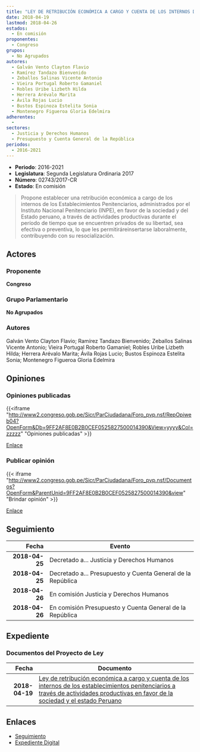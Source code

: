 ```yaml
---
title: "LEY DE RETRIBUCIÓN ECONÓMICA A CARGO Y CUENTA DE LOS INTERNOS DE LOS ESTABLECIMIENTOS PENITENCIARIOS A TRAVÉS DE ACTIVIDADES PRODUCTIVAS EN FAVOR DE LA SOCIEDAD Y EL ESTADO PERUANO"
date: 2018-04-19
lastmod: 2018-04-26
estados: 
  - En comisión
proponentes: 
  - Congreso
grupos: 
  - No Agrupados
autores: 
  - Galván Vento Clayton Flavio
  - Ramírez Tandazo Bienvenido
  - Zeballos Salinas Vicente Antonio
  - Vieira Portugal Roberto Gamaniel
  - Robles Uribe Lizbeth Hilda
  - Herrera Arévalo Marita
  - Ávila Rojas Lucio
  - Bustos Espinoza Estelita Sonia
  - Montenegro Figueroa Gloria Edelmira
adherentes: 
  - 
sectores: 
  - Justicia y Derechos Humanos
  - Presupuesto y Cuenta General de la República
periodos: 
  - 2016-2021
---
```


- **Periodo**: 2016-2021
- **Legislatura**: Segunda Legislatura Ordinaria 2017
- **Número**: 02743/2017-CR
- **Estado**: En comisión

> Propone establecer una retribución económica a cargo de los internos de los Establecimientos Penitenciarios, administrados por el Instituto Nacional Penitenciario (INPE), en favor de la sociedad y del Estado peruano, a través de actividades productivas durante el período de tiempo que se encuentren privados de su libertad, sea efectiva o preventiva, lo que les permitiráreinsertarse laboralmente, contribuyendo con su resocialización.


## Actores

### Proponente

**Congreso**

### Grupo Parlamentario

**No Agrupados**

### Autores

Galván Vento Clayton Flavio; Ramírez Tandazo Bienvenido; Zeballos Salinas Vicente Antonio; Vieira Portugal Roberto Gamaniel; Robles Uribe Lizbeth Hilda; Herrera Arévalo Marita; Ávila Rojas Lucio; Bustos Espinoza Estelita Sonia; Montenegro Figueroa Gloria Edelmira


## Opiniones

### Opiniones publicadas

{{<iframe "http://www2.congreso.gob.pe/Sicr/ParCiudadana/Foro_pvp.nsf/RepOpiweb04?OpenForm&Db=9FF2AF8E0B2B0CEF0525827500014390&View=yyyy&Col=zzzzz" "Opiniones publicadas" >}}

[Enlace](http://www2.congreso.gob.pe/Sicr/ParCiudadana/Foro_pvp.nsf/RepOpiweb04?OpenForm&Db=9FF2AF8E0B2B0CEF0525827500014390&View=yyyy&Col=zzzzz)
### Publicar opinión

{{< iframe "http://www2.congreso.gob.pe/Sicr/ParCiudadana/Foro_pvp.nsf/Documentos?OpenForm&ParentUnid=9FF2AF8E0B2B0CEF0525827500014390&view" "Brindar opinión" >}}

[Enlace](http://www2.congreso.gob.pe/Sicr/ParCiudadana/Foro_pvp.nsf/Documentos?OpenForm&ParentUnid=9FF2AF8E0B2B0CEF0525827500014390&view)

## Seguimiento

| Fecha | Evento |
|------:|--------|
| **2018-04-25** | Decretado a... Justicia y Derechos Humanos|
| **2018-04-25** | Decretado a... Presupuesto y Cuenta General de la República|
| **2018-04-26** | En comisión Justicia y Derechos Humanos|
| **2018-04-26** | En comisión Presupuesto y Cuenta General de la República|


## Expediente


### Documentos del Proyecto de Ley

| Fecha | Documento |
|------:|--------|
| **2018-04-19** | [Ley de retribución económica a cargo y cuenta de los internos de los establecimientos penitenciarios a través de actividades productivas en favor de la sociedad y el estado Peruano](http://www.leyes.congreso.gob.pe/Documentos/2016_2021/Proyectos_de_Ley_y_de_Resoluciones_Legislativas/PL0274320180419.pdf) |

## Enlaces 

- [Seguimiento](http://www2.congreso.gob.pe/Sicr/TraDocEstProc/CLProLey2016.nsf/f7fff46988ca05b1052578e100829cc7/dbab96dba5796fa605258275000a4f00?OpenDocument)
- [Expediente Digital](http://www2.congreso.gob.pe/Sicr/TraDocEstProc/CLProLey2016.nsf/f7fff46988ca05b1052578e100829cc7/dbab96dba5796fa605258275000a4f00?OpenDocument&Click=05257FB7005EB655.eb71d0cf91d8294e05256cdf006b5706/$Body/0.1C6C)
